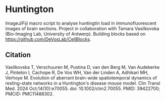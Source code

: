 # Huntington
ImageJ/Fiji macro script to analyse huntingtin load in immunofluorescent images of brain sections.  Project in collaboration with Tamara Vasilkovska (Bio-Imaging Lab, University of Antwerp). Building blocks based on https://github.com/DeVosLab/CellBlocks.

## Citation
Vasilkovska T, Verschuuren M, Pustina D, van den Berg M, Van Audekerke J, Pintelon I, Cachope R, De Vos WH, Van der Linden A, Adhikari MH, Verhoye M. Evolution of aberrant brain-wide spatiotemporal dynamics of resting-state networks in a Huntington's disease mouse model. Clin Transl Med. 2024 Oct;14(10):e70055. doi: 10.1002/ctm2.70055. PMID: 39422700; PMCID: PMC11488302.
